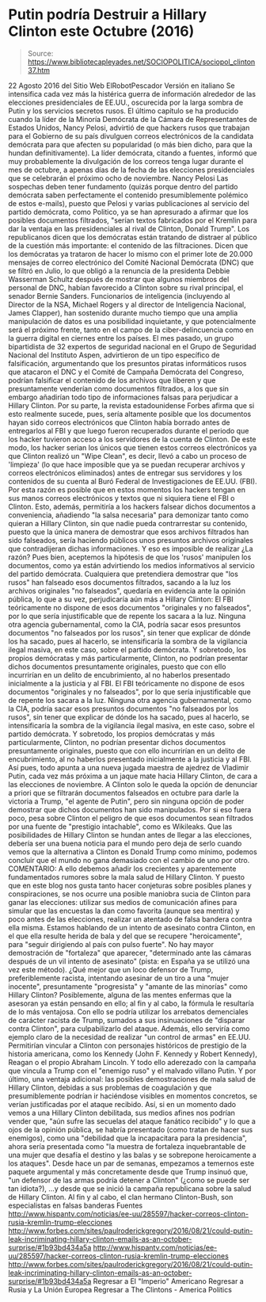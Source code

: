 # Putin podría Destruir a Hillary Clinton este Octubre (2016)

> Source: https://www.bibliotecapleyades.net/SOCIOPOLITICA/sociopol_clinton37.htm

22 Agosto 2016
del Sitio Web ElRobotPescador
Versión en italiano
Se intensifica cada vez más la histérica guerra de información alrededor de las elecciones presidenciales de EE.UU., oscurecida por la larga sombra de Putin y los servicios secretos rusos. El último capítulo se ha producido cuando la líder de la Minoría Demócrata de la Cámara de Representantes de Estados Unidos, Nancy Pelosi, advirtió de que hackers rusos que trabajan para el Gobierno de su país divulguen correos electrónicos de la candidata demócrata para que afecten su popularidad (o más bien dicho, para que la hundan definitivamente). La líder demócrata, citando a fuentes, informó que muy probablemente la divulgación de los correos tenga lugar durante el mes de octubre, a apenas días de la fecha de las elecciones presidenciales que se celebrarán el próximo ocho de noviembre.
Nancy Pelosi
Las sospechas deben tener fundamento (quizás porque dentro del partido demócrata saben perfectamente el contenido presumiblemente polémico de estos e-mails), puesto que Pelosi y varias publicaciones al servicio del partido demócrata, como Politico, ya se han apresurado a afirmar que los posibles documentos filtrados,
"serían textos fabricados por el Kremlin para dar la ventaja en las presidenciales al rival de Clinton, Donald Trump".
Los republicanos dicen que los demócratas están tratando de distraer al público de la cuestión más importante:
el contenido de las filtraciones.
Dicen que los demócratas ya trataron de hacer lo mismo con el primer lote de 20.000 mensajes de correo electrónico del Comité Nacional Demócrata (DNC) que se filtró en Julio, lo que obligó a la renuncia de la presidenta Debbie Wasserman Schultz después de mostrar que algunos miembros del personal de DNC, habían favorecido a Clinton sobre su rival principal, el senador Bernie Sanders. Funcionarios de inteligencia (incluyendo al Director de la NSA, Michael Rogers y al director de Inteligencia Nacional, James Clapper), han sostenido durante mucho tiempo que una amplia manipulación de datos es una posibilidad inquietante, y que potencialmente será el próximo frente, tanto en el campo de la ciber-delincuencia como en la guerra digital en ciernes entre los países.
El mes pasado, un grupo bipartidista de 32 expertos de seguridad nacional en el Grupo de Seguridad Nacional del Instituto Aspen, advirtieron de un tipo específico de falsificación, argumentando que los presuntos piratas informáticos rusos que atacaron el DNC y el Comité de Campaña Demócrata del Congreso, podrían falsificar el contenido de los archivos que liberen y que presuntamente venderían como documentos filtrados, a los que sin embargo añadirían todo tipo de informaciones falsas para perjudicar a Hillary Clinton. Por su parte, la revista estadounidense Forbes afirma que si esto realmente sucede, pues, sería altamente posible que los documentos hayan sido correos electrónicos que Clinton había borrado antes de entregarlos al FBI y que luego fueron recuperados durante el periodo que los hacker tuvieron acceso a los servidores de la cuenta de Clinton. De este modo, los hacker serian los únicos que tienen estos correos electrónicos ya que Clinton realizó un "Wipe Clean", es decir, llevó a cabo un proceso de 'limpieza' (lo que hace imposible que ya se puedan recuperar archivos y correos electrónicos eliminados) antes de entregar sus servidores y los contenidos de su cuenta al Buró Federal de Investigaciones de EE.UU. (FBI). Por esta razón es posible que en estos momentos los hackers tengan en sus manos correos electrónicos y textos que ni siquiera tiene el FBI o Clinton. Esto, además, permitiría a los hackers falsear dichos documentos a conveniencia, añadiendo "la salsa necesaria" para demonizar tanto como quieran a Hillary Clinton, sin que nadie pueda contrarrestar su contenido, puesto que la única manera de demostrar que esos archivos filtrados han sido falseados, sería haciendo públicos unos presuntos archivos originales que contradijeran dichas informaciones.
Y eso es imposible de realizar
¿La razón? Pues bien, aceptemos la hipótesis de que los 'rusos' manipulen los documentos, como ya están advirtiendo los medios informativos al servicio del partido demócrata. Cualquiera que pretendiera demostrar que "los rusos" han falseado esos documentos filtrados, sacando a la luz los archivos originales "no falseados", quedaría en evidencia ante la opinión pública, lo que a su vez, perjudicaría aún más a Hillary Clinton:
El FBI teóricamente no dispone de esos documentos "originales y no falseados", por lo que sería injustificable que de repente los sacara a la luz. Ninguna otra agencia gubernamental, como la CIA, podría sacar esos presuntos documentos "no falseados por los rusos", sin tener que explicar de dónde los ha sacado, pues al hacerlo, se intensificaría la sombra de la vigilancia ilegal masiva, en este caso, sobre el partido demócrata. Y sobretodo, los propios demócratas y más particularmente, Clinton, no podrían presentar dichos documentos presuntamente originales, puesto que con ello incurrirían en un delito de encubrimiento, al no haberlos presentado inicialmente a la justicia y al FBI.
El FBI teóricamente no dispone de esos documentos "originales y no falseados", por lo que sería injustificable que de repente los sacara a la luz.
Ninguna otra agencia gubernamental, como la CIA, podría sacar esos presuntos documentos "no falseados por los rusos", sin tener que explicar de dónde los ha sacado, pues al hacerlo, se intensificaría la sombra de la vigilancia ilegal masiva, en este caso, sobre el partido demócrata.
Y sobretodo, los propios demócratas y más particularmente, Clinton, no podrían presentar dichos documentos presuntamente originales, puesto que con ello incurrirían en un delito de encubrimiento, al no haberlos presentado inicialmente a la justicia y al FBI.
Así pues, todo apunta a una nueva jugada maestra de ajedrez de Vladimir Putin, cada vez más próxima a un jaque mate hacia Hillary Clinton, de cara a las elecciones de noviembre.
A Clinton solo le queda la opción de denunciar a priori que se filtrarán documentos falseados en octubre para darle la victoria a Trump, "el agente de Putin", pero sin ninguna opción de poder demostrar que dichos documentos han sido manipulados. Por si eso fuera poco, pesa sobre Clinton el peligro de que esos documentos sean filtrados por una fuente de "prestigio intachable", como es Wikileaks.
Que las posibilidades de Hillary Clinton se hundan antes de llegar a las elecciones, debería ser una buena noticia para el mundo pero deja de serlo cuando vemos que la alternativa a Clinton es Donald Trump como mínimo, podemos concluir que el mundo no gana demasiado con el cambio de uno por otro.
COMENTARIO: A ello debemos añadir los crecientes y aparentemente fundamentados rumores sobre la mala salud de Hillary Clinton.
Y puesto que en este blog nos gusta tanto hacer conjeturas sobre posibles planes y conspiraciones, se nos ocurre una posible maniobra sucia de Clinton para ganar las elecciones:
utilizar sus medios de comunicación afines para simular que las encuestas la dan como favorita (aunque sea mentira) y poco antes de las elecciones, realizar un atentado de falsa bandera contra ella misma.
Estamos hablando de un intento de asesinato contra Clinton, en el que ella resulte herida de bala y del que se recupere "heroicamente", para "seguir dirigiendo al país con pulso fuerte".
No hay mayor demostración de "fortaleza" que aparecer,
"determinado ante las cámaras después de un vil intento de asesinato" (pista: en España ya se utilizó una vez este método).
¿Qué mejor que un loco defensor de Trump, preferiblemente racista, intentando asesinar de un tiro a una "mujer inocente", presuntamente "progresista" y "amante de las minorías" como Hillary Clinton?
Posiblemente, alguna de las mentes enfermas que la asesoran ya están pensando en ello; al fin y al cabo, la fórmula le resultaría de lo más ventajosa. Con ello se podría utilizar los arrebatos demenciales de carácter racista de Trump, sumados a sus insinuaciones de "disparar contra Clinton", para culpabilizarlo del ataque. Además, ello serviría como ejemplo claro de la necesidad de realizar "un control de armas" en EE.UU. Permitirían vincular a Clinton con personajes históricos de prestigio de la historia americana, como los Kennedy (John F. Kennedy y Robert Kennedy), Reagan o el propio Abraham Lincoln.
Y todo ello aderezado con la campaña que vincula a Trump con el "enemigo ruso" y el malvado villano Putin.
Y por último, una ventaja adicional:
las posibles demostraciones de mala salud de Hillary Clinton, debidas a sus problemas de coagulación y que presumiblemente podrían ir haciéndose visibles en momentos concretos, se verían justificadas por el ataque recibido.
Así, si en un momento dado vemos a una Hillary Clinton debilitada, sus medios afines nos podrían vender que,
"aún sufre las secuelas del ataque fanático recibido" y lo que a ojos de la opinión pública, se habría presentado (como tratan de hacer sus enemigos), como una "debilidad que la incapacitara para la presidencia", ahora sería presentada como "la muestra de fortaleza inquebrantable de una mujer que desafía el destino y las balas y se sobrepone heroicamente a los ataques".
Desde hace un par de semanas, empezamos a temernos este paquete argumental y más concretamente desde que Trump insinuó que,
"un defensor de las armas podría detener a Clinton" (¿como se puede ser tan idiota?),
...y desde que se inició la campaña republicana sobre la salud de Hillary Clinton. Al fin y al cabo, el clan hermano Clinton-Bush, son especialistas en falsas banderas
Fuentes
http://www.hispantv.com/noticias/ee-uu/285597/hacker-correos-clinton-rusia-kremlin-trump-elecciones http://www.forbes.com/sites/paulroderickgregory/2016/08/21/could-putin-leak-incriminating-hillary-clinton-emails-as-an-october-surprise/#1b93bd434a5a
http://www.hispantv.com/noticias/ee-uu/285597/hacker-correos-clinton-rusia-kremlin-trump-elecciones
http://www.forbes.com/sites/paulroderickgregory/2016/08/21/could-putin-leak-incriminating-hillary-clinton-emails-as-an-october-surprise/#1b93bd434a5a
Regresar a El "Imperio" Americano
Regresar a Rusia y La Unión Europea
Regresar a The Clintons - America Politics

